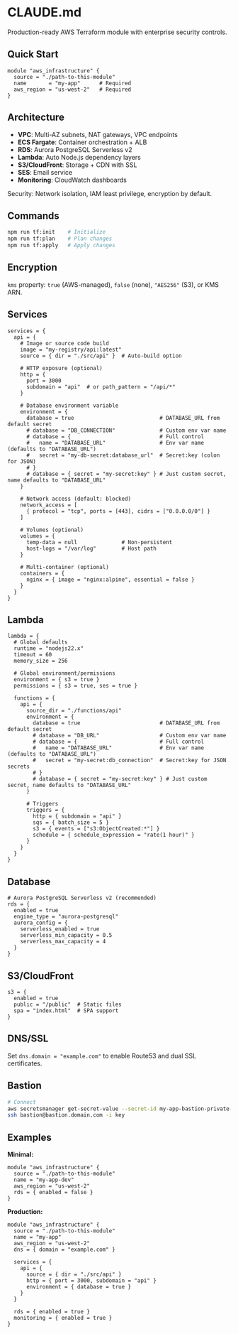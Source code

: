 # CLAUDE.md

Production-ready AWS Terraform module with enterprise security controls.

## Quick Start
```hcl
module "aws_infrastructure" {
  source = "./path-to-this-module"
  name       = "my-app"      # Required
  aws_region = "us-west-2"   # Required
}
```

## Architecture
- **VPC**: Multi-AZ subnets, NAT gateways, VPC endpoints
- **ECS Fargate**: Container orchestration + ALB
- **RDS**: Aurora PostgreSQL Serverless v2
- **Lambda**: Auto Node.js dependency layers
- **S3/CloudFront**: Storage + CDN with SSL
- **SES**: Email service
- **Monitoring**: CloudWatch dashboards

Security: Network isolation, IAM least privilege, encryption by default.

## Commands
```bash
npm run tf:init    # Initialize
npm run tf:plan    # Plan changes
npm run tf:apply   # Apply changes
```

## Encryption
`kms` property: `true` (AWS-managed), `false` (none), `"AES256"` (S3), or KMS ARN.

## Services
```hcl
services = {
  api = {
    # Image or source code build
    image = "my-registry/api:latest"
    source = { dir = "./src/api" }  # Auto-build option
    
    # HTTP exposure (optional)
    http = {
      port = 3000
      subdomain = "api"  # or path_pattern = "/api/*"
    }
    
    # Database environment variable
    environment = {
      database = true                           # DATABASE_URL from default secret
      # database = "DB_CONNECTION"              # Custom env var name
      # database = {                            # Full control
      #   name = "DATABASE_URL"                 # Env var name (defaults to "DATABASE_URL")
      #   secret = "my-db-secret:database_url"  # Secret:key (colon for JSON)
      # }
      # database = { secret = "my-secret:key" } # Just custom secret, name defaults to "DATABASE_URL"
    }
    
    # Network access (default: blocked)
    network_access = [
      { protocol = "tcp", ports = [443], cidrs = ["0.0.0.0/0"] }
    ]
    
    # Volumes (optional)
    volumes = {
      temp-data = null              # Non-persistent
      host-logs = "/var/log"        # Host path
    }
    
    # Multi-container (optional)
    containers = {
      nginx = { image = "nginx:alpine", essential = false }
    }
  }
}
```

## Lambda
```hcl
lambda = {
  # Global defaults
  runtime = "nodejs22.x"
  timeout = 60
  memory_size = 256
  
  # Global environment/permissions
  environment = { s3 = true }
  permissions = { s3 = true, ses = true }
  
  functions = {
    api = {
      source_dir = "./functions/api"
      environment = { 
        database = true                         # DATABASE_URL from default secret
        # database = "DB_URL"                   # Custom env var name
        # database = {                          # Full control
        #   name = "DATABASE_URL"               # Env var name (defaults to "DATABASE_URL")
        #   secret = "my-secret:db_connection"  # Secret:key for JSON secrets
        # }
        # database = { secret = "my-secret:key" } # Just custom secret, name defaults to "DATABASE_URL"
      }
      
      # Triggers
      triggers = {
        http = { subdomain = "api" }
        sqs = { batch_size = 5 }
        s3 = { events = ["s3:ObjectCreated:*"] }
        schedule = { schedule_expression = "rate(1 hour)" }
      }
    }
  }
}
```

## Database
```hcl
# Aurora PostgreSQL Serverless v2 (recommended)
rds = {
  enabled = true
  engine_type = "aurora-postgresql"
  aurora_config = {
    serverless_enabled = true
    serverless_min_capacity = 0.5
    serverless_max_capacity = 4
  }
}
```

## S3/CloudFront
```hcl
s3 = {
  enabled = true
  public = "/public"  # Static files
  spa = "index.html"  # SPA support
}
```

## DNS/SSL
Set `dns.domain = "example.com"` to enable Route53 and dual SSL certificates.

## Bastion
```bash
# Connect
aws secretsmanager get-secret-value --secret-id my-app-bastion-private-key --query SecretString --output text --region us-west-2 | jq -r .private_key > key && chmod 600 key
ssh bastion@bastion.domain.com -i key
```

## Examples

**Minimal:**
```hcl
module "aws_infrastructure" {
  source = "./path-to-this-module"
  name = "my-app-dev"
  aws_region = "us-west-2"
  rds = { enabled = false }
}
```

**Production:**
```hcl
module "aws_infrastructure" {
  source = "./path-to-this-module"
  name = "my-app"
  aws_region = "us-west-2"
  dns = { domain = "example.com" }
  
  services = {
    api = {
      source = { dir = "./src/api" }
      http = { port = 3000, subdomain = "api" }
      environment = { database = true }
    }
  }
  
  rds = { enabled = true }
  monitoring = { enabled = true }
}
```